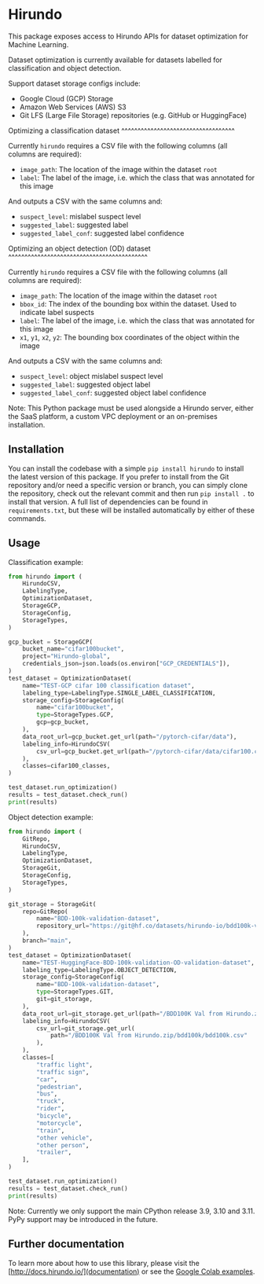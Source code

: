 # Hirundo

This package exposes access to Hirundo APIs for dataset optimization for Machine Learning.

Dataset optimization is currently available for datasets labelled for classification and object detection.

Support dataset storage configs include:

- Google Cloud (GCP) Storage
- Amazon Web Services (AWS) S3
- Git LFS (Large File Storage) repositories (e.g. GitHub or HuggingFace)

Optimizing a classification dataset
^^^^^^^^^^^^^^^^^^^^^^^^^^^^^^^^^^^

Currently `hirundo` requires a CSV file with the following columns (all columns are required):

- `image_path`: The location of the image within the dataset `root`
- `label`: The label of the image, i.e. which the class that was annotated for this image

And outputs a CSV with the same columns and:

- `suspect_level`: mislabel suspect level
- `suggested_label`: suggested label
- `suggested_label_conf`: suggested label confidence

Optimizing an object detection (OD) dataset
^^^^^^^^^^^^^^^^^^^^^^^^^^^^^^^^^^^^^^^^^^^

Currently `hirundo` requires a CSV file with the following columns (all columns are required):

- `image_path`: The location of the image within the dataset `root`
- `bbox_id`: The index of the bounding box within the dataset. Used to indicate label suspects
- `label`: The label of the image, i.e. which the class that was annotated for this image
- `x1`, `y1`, `x2`, `y2`: The bounding box coordinates of the object within the image

And outputs a CSV with the same columns and:

- `suspect_level`: object mislabel suspect level
- `suggested_label`: suggested object label
- `suggested_label_conf`: suggested object label confidence

Note: This Python package must be used alongside a Hirundo server, either the SaaS platform, a custom VPC deployment or an on-premises installation.

## Installation

You can install the codebase with a simple `pip install hirundo` to install the latest version of this package. If you prefer to install from the Git repository and/or need a specific version or branch, you can simply clone the repository, check out the relevant commit and then run `pip install .` to install that version. A full list of dependencies can be found in `requirements.txt`, but these will be installed automatically by either of these commands.

## Usage

Classification example:

```python
from hirundo import (
    HirundoCSV,
    LabelingType,
    OptimizationDataset,
    StorageGCP,
    StorageConfig,
    StorageTypes,
)

gcp_bucket = StorageGCP(
    bucket_name="cifar100bucket",
    project="Hirundo-global",
    credentials_json=json.loads(os.environ["GCP_CREDENTIALS"]),
)
test_dataset = OptimizationDataset(
    name="TEST-GCP cifar 100 classification dataset",
    labeling_type=LabelingType.SINGLE_LABEL_CLASSIFICATION,
    storage_config=StorageConfig(
        name="cifar100bucket",
        type=StorageTypes.GCP,
        gcp=gcp_bucket,
    ),
    data_root_url=gcp_bucket.get_url(path="/pytorch-cifar/data"),
    labeling_info=HirundoCSV(
        csv_url=gcp_bucket.get_url(path="/pytorch-cifar/data/cifar100.csv"),
    ),
    classes=cifar100_classes,
)

test_dataset.run_optimization()
results = test_dataset.check_run()
print(results)
```

Object detection example:

```python
from hirundo import (
    GitRepo,
    HirundoCSV,
    LabelingType,
    OptimizationDataset,
    StorageGit,
    StorageConfig,
    StorageTypes,
)

git_storage = StorageGit(
    repo=GitRepo(
        name="BDD-100k-validation-dataset",
        repository_url="https://git@hf.co/datasets/hirundo-io/bdd100k-validation-only.git",
    ),
    branch="main",
)
test_dataset = OptimizationDataset(
    name="TEST-HuggingFace-BDD-100k-validation-OD-validation-dataset",
    labeling_type=LabelingType.OBJECT_DETECTION,
    storage_config=StorageConfig(
        name="BDD-100k-validation-dataset",
        type=StorageTypes.GIT,
        git=git_storage,
    ),
    data_root_url=git_storage.get_url(path="/BDD100K Val from Hirundo.zip/bdd100k"),
    labeling_info=HirundoCSV(
        csv_url=git_storage.get_url(
            path="/BDD100K Val from Hirundo.zip/bdd100k/bdd100k.csv"
        ),
    ),
    classes=[
        "traffic light",
        "traffic sign",
        "car",
        "pedestrian",
        "bus",
        "truck",
        "rider",
        "bicycle",
        "motorcycle",
        "train",
        "other vehicle",
        "other person",
        "trailer",
    ],
)

test_dataset.run_optimization()
results = test_dataset.check_run()
print(results)
```

Note: Currently we only support the main CPython release 3.9, 3.10 and 3.11. PyPy support may be introduced in the future.

## Further documentation

To learn more about how to use this library, please visit the [http://docs.hirundo.io/](documentation) or see the [Google Colab examples](https://github.com/Hirundo-io/hirundo-client/tree/main/notebooks).
